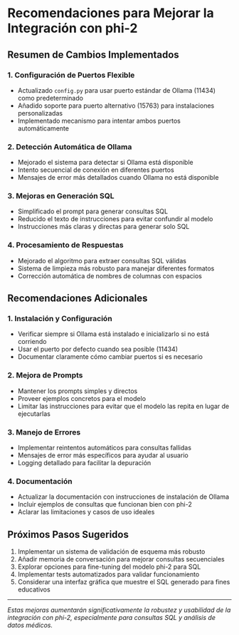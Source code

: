 # Recomendaciones para Mejorar la Integración con phi-2

## Resumen de Cambios Implementados

### 1. Configuración de Puertos Flexible
- Actualizado `config.py` para usar puerto estándar de Ollama (11434) como predeterminado
- Añadido soporte para puerto alternativo (15763) para instalaciones personalizadas
- Implementado mecanismo para intentar ambos puertos automáticamente

### 2. Detección Automática de Ollama
- Mejorado el sistema para detectar si Ollama está disponible
- Intento secuencial de conexión en diferentes puertos
- Mensajes de error más detallados cuando Ollama no está disponible

### 3. Mejoras en Generación SQL
- Simplificado el prompt para generar consultas SQL
- Reducido el texto de instrucciones para evitar confundir al modelo
- Instrucciones más claras y directas para generar solo SQL

### 4. Procesamiento de Respuestas
- Mejorado el algoritmo para extraer consultas SQL válidas
- Sistema de limpieza más robusto para manejar diferentes formatos
- Corrección automática de nombres de columnas con espacios

## Recomendaciones Adicionales

### 1. Instalación y Configuración
- Verificar siempre si Ollama está instalado e inicializarlo si no está corriendo
- Usar el puerto por defecto cuando sea posible (11434)
- Documentar claramente cómo cambiar puertos si es necesario

### 2. Mejora de Prompts
- Mantener los prompts simples y directos
- Proveer ejemplos concretos para el modelo
- Limitar las instrucciones para evitar que el modelo las repita en lugar de ejecutarlas

### 3. Manejo de Errores
- Implementar reintentos automáticos para consultas fallidas
- Mensajes de error más específicos para ayudar al usuario
- Logging detallado para facilitar la depuración

### 4. Documentación
- Actualizar la documentación con instrucciones de instalación de Ollama
- Incluir ejemplos de consultas que funcionan bien con phi-2
- Aclarar las limitaciones y casos de uso ideales

## Próximos Pasos Sugeridos

1. Implementar un sistema de validación de esquema más robusto
2. Añadir memoria de conversación para mejorar consultas secuenciales
3. Explorar opciones para fine-tuning del modelo phi-2 para SQL
4. Implementar tests automatizados para validar funcionamiento
5. Considerar una interfaz gráfica que muestre el SQL generado para fines educativos

---

*Estas mejoras aumentarán significativamente la robustez y usabilidad de la integración con phi-2, especialmente para consultas SQL y análisis de datos médicos.*